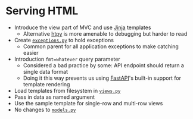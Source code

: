 # Serving HTML

-   Introduce the view part of MVC and use [Jinja][jinja] templates
    -   Alternative [htpy][htpy] is more amenable to debugging but harder to read
-   Create [`exceptions.py`](./exceptions.py) to hold exceptions
    -   Common parent for all application exceptions to make catching easier
-   Introduction `fmt=whatever` query parameter
    -   Considered a bad practice by some: API endpoint should return a single data format
    -   Doing it this way prevents us using [FastAPI][fastapi]'s built-in support for template rendering
-   Load templates from filesystem in [`views.py`](./views.py)
-   Pass in data as named argument
-   Use the sample template for single-row and multi-row views
-   No changes to [`models.py`](./models.py)

[fastapi]: https://fastapi.tiangolo.com/
[htpy]: https://htpy.dev/
[jinja]: https://jinja.palletsprojects.com/
